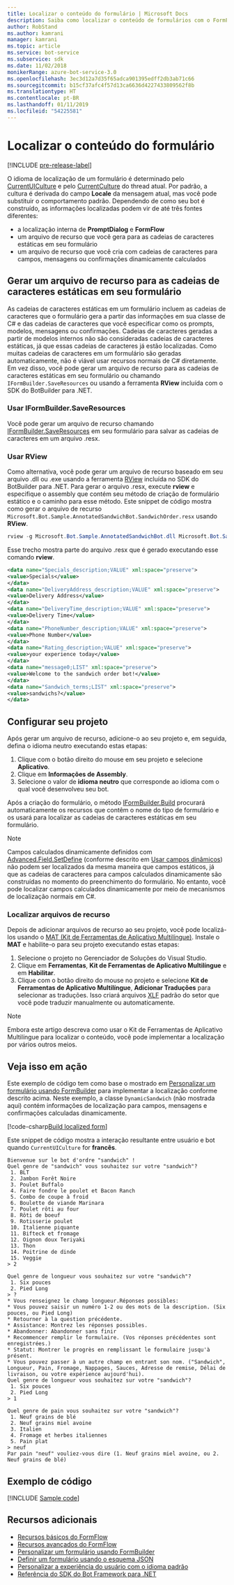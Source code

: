 ```yaml
---
title: Localizar o conteúdo do formulário | Microsoft Docs
description: Saiba como localizar o conteúdo de formulários com o FormFlow e o SDK do Bot Framework para .NET.
author: RobStand
ms.author: kamrani
manager: kamrani
ms.topic: article
ms.service: bot-service
ms.subservice: sdk
ms.date: 11/02/2018
monikerRange: azure-bot-service-3.0
ms.openlocfilehash: 3ec3d12a7d35f65adca901395edff2db3ab71c66
ms.sourcegitcommit: b15cf37afc4f57d13ca6636d4227433809562f8b
ms.translationtype: HT
ms.contentlocale: pt-BR
ms.lasthandoff: 01/11/2019
ms.locfileid: "54225581"
---
```

# <a name="localize-form-content"></a>Localizar o conteúdo do formulário

[!INCLUDE [pre-release-label](../includes/pre-release-label-v3.md)]

O idioma de localização de um formulário é determinado pelo [CurrentUICulture](https://msdn.microsoft.com/library/system.threading.thread.currentuiculture(v=vs.110).aspx) e pelo [CurrentCulture](https://msdn.microsoft.com/library/system.threading.thread.currentculture(v=vs.110).aspx) do thread atual.
Por padrão, a cultura é derivada do campo **Locale** da mensagem atual, mas você pode substituir o comportamento padrão.
Dependendo de como seu bot é construído, as informações localizadas podem vir de até três fontes diferentes:

- a localização interna de **PromptDialog** e **FormFlow**
- um arquivo de recurso que você gera para as cadeias de caracteres estáticas em seu formulário
- um arquivo de recurso que você cria com cadeias de caracteres para campos, mensagens ou confirmações dinamicamente calculados

## <a name="generate-a-resource-file-for-the-static-strings-in-your-form"></a>Gerar um arquivo de recurso para as cadeias de caracteres estáticas em seu formulário

As cadeias de caracteres estáticas em um formulário incluem as cadeias de caracteres que o formulário gera a partir das informações em sua classe de C# e das cadeias de caracteres que você especificar como os prompts, modelos, mensagens ou confirmações.
Cadeias de caracteres geradas a partir de modelos internos não são consideradas cadeias de caracteres estáticas, já que essas cadeias de caracteres já estão localizadas.
Como muitas cadeias de caracteres em um formulário são geradas automaticamente, não é viável usar recursos normais de C# diretamente.
Em vez disso, você pode gerar um arquivo de recurso para as cadeias de caracteres estáticas em seu formulário ou chamando `IFormBuilder.SaveResources` ou usando a ferramenta **RView** incluída com o SDK do BotBuilder para .NET.

### <a name="use-iformbuildersaveresources"></a>Usar IFormBuilder.SaveResources

Você pode gerar um arquivo de recurso chamando [IFormBuilder.SaveResources][saveResources] em seu formulário para salvar as cadeias de caracteres em um arquivo .resx.

### <a name="use-rview"></a>Usar RView

Como alternativa, você pode gerar um arquivo de recurso baseado em seu arquivo .dll ou .exe usando a ferramenta <a href="https://aka.ms/v3-cs-RView-library" target="_blank">RView</a> incluída no SDK do BotBuilder para .NET.
Para gerar o arquivo .resx, execute **rview** e especifique o assembly que contém seu método de criação de formulário estático e o caminho para esse método.
Este snippet de código mostra como gerar o arquivo de recurso `Microsoft.Bot.Sample.AnnotatedSandwichBot.SandwichOrder.resx` usando **RView**.

```csharp
rview -g Microsoft.Bot.Sample.AnnotatedSandwichBot.dll Microsoft.Bot.Sample.AnnotatedSandwichBot.SandwichOrder.BuildForm
```

Esse trecho mostra parte do arquivo .resx que é gerado executando esse comando **rview**.

```xml
<data name="Specials_description;VALUE" xml:space="preserve">
<value>Specials</value>
</data>
<data name="DeliveryAddress_description;VALUE" xml:space="preserve">
<value>Delivery Address</value>
</data>
<data name="DeliveryTime_description;VALUE" xml:space="preserve">
<value>Delivery Time</value>
</data>
<data name="PhoneNumber_description;VALUE" xml:space="preserve">
<value>Phone Number</value>
</data>
<data name="Rating_description;VALUE" xml:space="preserve">
<value>your experience today</value>
</data>
<data name="message0;LIST" xml:space="preserve">
<value>Welcome to the sandwich order bot!</value>
</data>
<data name="Sandwich_terms;LIST" xml:space="preserve">
<value>sandwichs?</value>
</data>
```

## <a name="configure-your-project"></a>Configurar seu projeto

Após gerar um arquivo de recurso, adicione-o ao seu projeto e, em seguida, defina o idioma neutro executando estas etapas: 

1. Clique com o botão direito do mouse em seu projeto e selecione **Aplicativo**.
2. Clique em **Informações de Assembly**.
3. Selecione o valor de **idioma neutro** que corresponde ao idioma com o qual você desenvolveu seu bot.

Após a criação do formulário, o método [IFormBuilder.Build][build] procurará automaticamente os recursos que contêm o nome do tipo de formulário e os usará para localizar as cadeias de caracteres estáticas em seu formulário. 

> [!NOTE]
> Campos calculados dinamicamente definidos com [Advanced.Field.SetDefine][setDefine] (conforme descrito em [Usar campos dinâmicos](bot-builder-dotnet-formflow-formbuilder.md#dynamically-define-field-values-confirmations-and-messages)) não podem ser localizados da mesma maneira que campos estáticos, já que as cadeias de caracteres para campos calculados dinamicamente são construídas no momento do preenchimento do formulário. No entanto, você pode localizar campos calculados dinamicamente por meio de mecanismos de localização normais em C#.

### <a name="localize-resource-files"></a>Localizar arquivos de recurso 

Depois de adicionar arquivos de recurso ao seu projeto, você pode localizá-los usando o <a href="https://developer.microsoft.com/windows/develop/multilingual-app-toolkit" target="_blank">MAT (Kit de Ferramentas de Aplicativo Multilíngue)</a>. Instale o **MAT** e habilite-o para seu projeto executando estas etapas:

1. Selecione o projeto no Gerenciador de Soluções do Visual Studio.
2. Clique em **Ferramentas**, **Kit de Ferramentas de Aplicativo Multilíngue**  e em **Habilitar**.
3. Clique com o botão direito do mouse no projeto e selecione **Kit de Ferramentas de Aplicativo Multilíngue**, **Adicionar Traduções** para selecionar as traduções. Isso criará arquivos <a href="https://en.wikipedia.org/wiki/XLIFF" target="_blank">XLF</a> padrão do setor que você pode traduzir manualmente ou automaticamente.

> [!NOTE]
> Embora este artigo descreva como usar o Kit de Ferramentas de Aplicativo Multilíngue para localizar o conteúdo, você pode implementar a localização por vários outros meios.

## <a name="see-it-in-action"></a>Veja isso em ação

Este exemplo de código tem como base o mostrado em [Personalizar um formulário usando FormBuilder](bot-builder-dotnet-formflow-formbuilder.md) para implementar a localização conforme descrito acima. Neste exemplo, a classe `DynamicSandwich` (não mostrada aqui) contém informações de localização para campos, mensagens e confirmações calculadas dinamicamente.

[!code-csharp[Build localized form](../includes/code/dotnet-formflow-localize.cs#buildLocalizedForm)]

Este snippet de código mostra a interação resultante entre usuário e bot quando `CurrentUICulture` for **francês**.

```console
Bienvenue sur le bot d'ordre "sandwich" !
Quel genre de "sandwich" vous souhaitez sur votre "sandwich"?
 1. BLT
 2. Jambon Forêt Noire
 3. Poulet Buffalo
 4. Faire fondre le poulet et Bacon Ranch
 5. Combo de coupe à froid
 6. Boulette de viande Marinara
 7. Poulet rôti au four
 8. Rôti de boeuf
 9. Rotisserie poulet
 10. Italienne piquante
 11. Bifteck et fromage
 12. Oignon doux Teriyaki
 13. Thon
 14. Poitrine de dinde
 15. Veggie
> 2

Quel genre de longueur vous souhaitez sur votre "sandwich"?
 1. Six pouces
 2. Pied Long
> ?
* Vous renseignez le champ longueur.Réponses possibles:
* Vous pouvez saisir un numéro 1-2 ou des mots de la description. (Six pouces, ou Pied Long)
* Retourner à la question précédente.
* Assistance: Montrez les réponses possibles.
* Abandonner: Abandonner sans finir
* Recommencer remplir le formulaire. (Vos réponses précédentes sont enregistrées.)
* Statut: Montrer le progrès en remplissant le formulaire jusqu'à présent.
* Vous pouvez passer à un autre champ en entrant son nom. ("Sandwich", Longueur, Pain, Fromage, Nappages, Sauces, Adresse de remise, Délai de livraison, ou votre expérience aujourd'hui).
Quel genre de longueur vous souhaitez sur votre "sandwich"?
 1. Six pouces
 2. Pied Long
> 1

Quel genre de pain vous souhaitez sur votre "sandwich"?
 1. Neuf grains de blé
 2. Neuf grains miel avoine
 3. Italien
 4. Fromage et herbes italiennes
 5. Pain plat
> neuf
Par pain "neuf" vouliez-vous dire (1. Neuf grains miel avoine, ou 2. Neuf grains de blé)
```

## <a name="sample-code"></a>Exemplo de código

[!INCLUDE [Sample code](../includes/snippet-dotnet-formflow-samples.md)]

## <a name="additional-resources"></a>Recursos adicionais

- [Recursos básicos do FormFlow](bot-builder-dotnet-formflow.md)
- [Recursos avançados do FormFlow](bot-builder-dotnet-formflow-advanced.md)
- [Personalizar um formulário usando FormBuilder](bot-builder-dotnet-formflow-formbuilder.md)
- [Definir um formulário usando o esquema JSON](bot-builder-dotnet-formflow-json-schema.md)
- [Personalizar a experiência do usuário com o idioma padrão](bot-builder-dotnet-formflow-pattern-language.md)
- <a href="/dotnet/api/?view=botbuilder-3.11.0" target="_blank">Referência do SDK do Bot Framework para .NET</a>

[build]: /dotnet/api/microsoft.bot.builder.formflow.formbuilder-1.build 

[setDefine]: /dotnet/api/microsoft.bot.builder.formflow.advanced.field-1.setdefine

[saveResources]: /dotnet/api/microsoft.bot.builder.formflow.iform-1.saveresources
